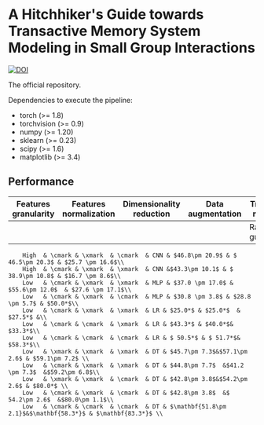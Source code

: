 # A Hitchhiker's Guide towards Transactive Memory System Modeling in Small Group Interactions

[![DOI](https://zenodo.org/badge/doi/10.1145/3461615.3485414.svg)](http://dx.doi.org/10.1145/3461615.3485414)

The official repository.

Dependencies to execute the pipeline:
* torch (>= 1.8)
* torchvision (>= 0.9)
* numpy (>= 1.20)
* sklearn (>= 0.23)
* scipy (>= 1.6)
* matplotlib (>= 3.4)

## Performance

|Features granularity| Features normalization| Dimensionality reduction | Data augmentation| Trained model | Specialization | Credibility  | Coordination
|--------------------|-----------------------|--------------------------|------------------|---------------|----------------|--------------|-------------
|                    |                       |                          |                  |Random guess   |20.0            |20.0          |20.0
        High  & \cmark & \xmark  & \cmark  & CNN & $46.8\pm 20.9$ & $ 46.5\pm 20.3$ & $25.7 \pm 16.6$\\
        High  & \cmark & \xmark  & \xmark  & CNN &$43.3\pm 10.1$ & $ 38.9\pm 10.8$ & $16.7 \pm 8.6$\\
        Low   & \cmark & \xmark  & \xmark  & MLP & $37.0 \pm 17.0$ & $55.6\pm 12.0$  & $27.6 \pm 17.1$\\
        Low   & \cmark & \xmark  & \cmark  & MLP & $30.8 \pm 3.8$ & $28.8 \pm 5.7$ & $50.0*$\\
        Low   & \cmark & \xmark  & \xmark  & LR & $25.0*$ & $25.0*$  & $27.5*$ &\\
        Low   & \cmark & \cmark  & \xmark  & LR & $43.3*$ & $40.0*$& $33.3*$\\
        Low   & \cmark & \cmark  & \cmark  & LR & $ 50.5*$ & $ 51.7*$& $58.3*$\\
        Low   & \xmark & \xmark  & \xmark  & DT & $45.7\pm 7.3$&$57.1\pm 2.6$ & $59.1\pm 7.2$ \\
        Low   & \cmark & \xmark  & \xmark  & DT & $44.8\pm 7.7$  &$41.2 \pm 7.3$  &$59.2\pm 6.8$\\
        Low   & \xmark & \xmark  & \cmark  & DT & $42.8\pm 3.8$&$54.2\pm 2.6$ & $80.0*$ \\
        Low   & \cmark & \xmark  & \cmark  & DT & $42.8\pm 3.8$  &$ 54.2\pm 2.6$  &$80.0\pm 1.1$\\
        Low   & \cmark & \cmark  & \cmark  & DT & $\mathbf{51.8\pm 2.1}$&$\mathbf{58.3*}$ & $\mathbf{83.3*}$ \\
